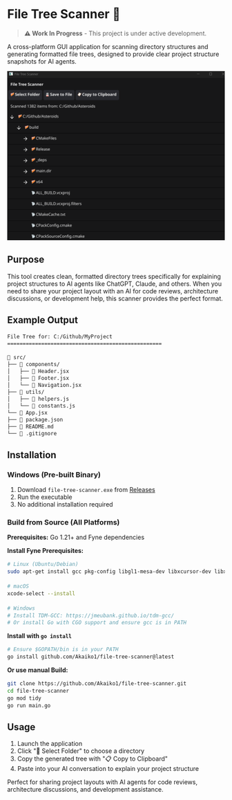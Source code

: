 # File Tree Scanner 🌳

> **⚠️ Work In Progress** - This project is under active development.

A cross-platform GUI application for scanning directory structures and generating formatted file trees, designed to provide clear project structure snapshots for AI agents.

![File Tree Scanner GUI](src/gui_examle.png)

## Purpose

This tool creates clean, formatted directory trees specifically for explaining project structures to AI agents like ChatGPT, Claude, and others. When you need to share your project layout with an AI for code reviews, architecture discussions, or development help, this scanner provides the perfect format.

## Example Output

```
File Tree for: C:/Github/MyProject
==================================================

📁 src/
├── 📁 components/
│   ├── 📄 Header.jsx
│   ├── 📄 Footer.jsx
│   └── 📄 Navigation.jsx
├── 📁 utils/
│   ├── 📄 helpers.js
│   └── 📄 constants.js
└── 📄 App.jsx
├── 📄 package.json
├── 📄 README.md
└── 📄 .gitignore
```

## Installation

### Windows (Pre-built Binary)
1. Download `file-tree-scanner.exe` from [Releases](../../releases)
2. Run the executable
3. No additional installation required

### Build from Source (All Platforms)
**Prerequisites:** Go 1.21+ and Fyne dependencies

**Install Fyne Prerequisites:**
```bash
# Linux (Ubuntu/Debian)
sudo apt-get install gcc pkg-config libgl1-mesa-dev libxcursor-dev libxrandr-dev libxinerama-dev libxi-dev

# macOS
xcode-select --install

# Windows
# Install TDM-GCC: https://jmeubank.github.io/tdm-gcc/
# Or install Go with CGO support and ensure gcc is in PATH
```

**Install with `go install`**
```bash
# Ensure $GOPATH/bin is in your PATH
go install github.com/Akaiko1/file-tree-scanner@latest
```


**Or use manual Build:**
```bash
git clone https://github.com/Akaiko1/file-tree-scanner.git
cd file-tree-scanner
go mod tidy
go run main.go
```

## Usage

1. Launch the application
2. Click "📁 Select Folder" to choose a directory
3. Copy the generated tree with "📋 Copy to Clipboard"
4. Paste into your AI conversation to explain your project structure

Perfect for sharing project layouts with AI agents for code reviews, architecture discussions, and development assistance.
